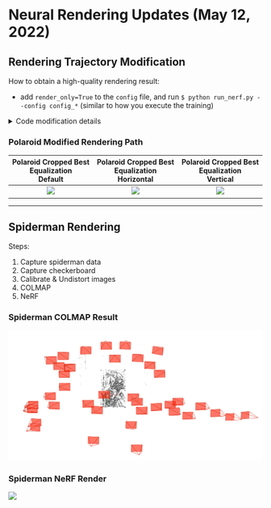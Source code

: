 # Neural Rendering Updates (May 12, 2022)

## Rendering Trajectory Modification
How to obtain a high-quality rendering result:
- add `render_only=True` to the `config` file, and run `$ python run_nerf.py --config config_*` (similar to how you execute the training)

<details>
<summary>Code modification details</summary>

How `theta` and `zrate` works in `render_path_spiral` in [`load_llff._py`](https://github.com/cjw531/nerf_tf2/blob/master/load_llff.py#L159):
- `c = np.dot(c2w[:3,:4], np.array([np.cos(theta), -np.sin(theta), -np.sin(theta), 1.]) * rads)` --yields normal rendering result, note that `zrate` removed `z` transformation vector, to minimize unnecessary wiggling effect
- `c = np.dot(c2w[:3,:4], np.array([np.cos(theta), -np.sin(0), -np.sin(0), 1.]) * rads)` --apply `theta` to `x` only, and fix `y` and `z` transformation vector into 0-degree, and this yields horizontal movement of camera
- `c = np.dot(c2w[:3,:4], np.array([np.cos(0), -np.sin(theta), -np.sin(0), 1.]) * rads)` --apply `theta` to `y` only, and fix `x` and `z` transformation vector into 0-degree, and this yields vertical movement of camera
- `c = np.dot(c2w[:3,:4], np.array([np.cos(0), -np.sin(0), -np.sin(theta), 1.]) * rads)` --apply `theta` to `z` only, and fix `x` and `y` transformation vector into 0-degree, and this yields zoom in and out movement
</details>

### Polaroid Modified Rendering Path
| Polaroid Cropped <b>Best</b> Equalization <br/> Default | Polaroid Cropped <b>Best</b> Equalization <br/> Horizontal | Polaroid Cropped <b>Best</b> Equalization <br/> Vertical |
|:--------:|:---------:|:---------:|
|![](../nerf_output/polaroid_crop_best_log/normal.gif)|![](../nerf_output/polaroid_crop_best_log/horizontal.gif)|![](../nerf_output/polaroid_crop_best_log/vertical.gif)|

<hr>

## Spiderman Rendering
Steps:
1. Capture spiderman data
2. Capture checkerboard
3. Calibrate & Undistort images
4. COLMAP
5. NeRF

### Spiderman COLMAP Result
![](../colmap_output/spiderman/spiderman_colmap.png)

### Spiderman NeRF Render
![](../nerf_output/spiderman/spiderman_default_first.gif)